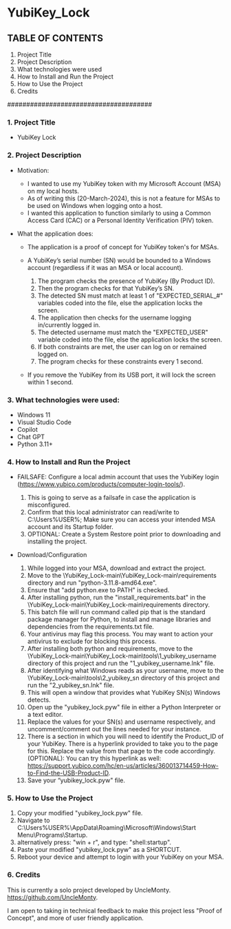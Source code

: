 # YubiKey_Lock

## TABLE OF CONTENTS

1) Project Title
2) Project Description
3) What technologies were used
4) How to Install and Run the Project
5) How to Use the Project
6) Credits

######################################

### 1. Project Title

   - YubiKey Lock

### 2. Project Description

- Motivation:
   
  - I wanted to use my YubiKey token with my Microsoft Account (MSA) on my local hosts.
  - As of writing this (20-March-2024), this is not a feature for MSAs to be used on Windows when logging onto a host.
  - I wanted this application to function similarly to using a Common Access Card (CAC) or a Personal Identity Verification (PIV) token.

- What the application does:
  
   - The application is a proof of concept for YubiKey token's for MSAs.
   - A YubiKey’s serial number (SN) would be bounded to a Windows account (regardless if it was an MSA or local account).
   
      1) The program checks the presence of YubiKey (By Product ID).
      2) Then the program checks for that YubiKey’s SN.
      3) The detected SN must match at least 1 of "EXPECTED_SERIAL_#" variables coded into the file, else the application locks the screen.
      4) The application then checks for the username logging in/currently logged in.
      5) The detected username must match the "EXPECTED_USER" variable coded into the file, else the application locks the screen.
      6) If both constraints are met, the user can log on or remained logged on.
      7) The program checks for these constraints every 1 second.

   - If you remove the YubiKey from its USB port, it will lock the screen within 1 second. 

### 3. What technologies were used:
   
   - Windows 11
   - Visual Studio Code
   - Copilot
   - Chat GPT
   - Python 3.11+

### 4. How to Install and Run the Project

   - FAILSAFE: Configure a local admin account that uses the YubiKey login (https://www.yubico.com/products/computer-login-tools/).
      1) This is going to serve as a failsafe in case the application is misconfigured.
      2) Confirm that this local administrator can read/write to C:\Users\%USER%; Make sure you can access your intended MSA account and its Startup folder.
      3) OPTIONAL: Create a System Restore point prior to downloading and installing the project.
   
   - Download/Configuration
   
      1) While logged into your MSA, download and extract the project.
      2) Move to the \YubiKey_Lock-main\YubiKey_Lock-main\requirements directory and run "python-3.11.8-amd64.exe".
      3) Ensure that "add python.exe to PATH" is checked.
      4) After installing python, run the "install_requirements.bat" in the \YubiKey_Lock-main\YubiKey_Lock-main\requirements directory.
      6) This batch file will run command called pip that is the standard package manager for Python, to install and manage libraries and dependencies from the requirements.txt file.
      7) Your antivirus may flag this process. You may want to action your antivirus to exclude for blocking this process.
      8) After installing both python and requirements, move to the \YubiKey_Lock-main\YubiKey_Lock-main\tools\1_yubikey_username directory of this project and run the "1_yubikey_username.lnk" file.
      9) After identifying what Windows reads as your username, move to the \YubiKey_Lock-main\tools\2_yubikey_sn directory of this project and run the "2_yubikey_sn.lnk" file.
      10) This will open a window that provides what YubiKey SN(s) Windows detects.
      11) Open up the "yubikey_lock.pyw" file in either a Python Interpreter or a text editor.
      12) Replace the values for your SN(s) and username respectively, and uncomment/comment out the lines needed for your instance.
      13) There is a section in which you will need to identify the Product_ID of your YubiKey. There is a hyperlink provided to take you to the page for this. Replace the value from that page to the code accordingly. (OPTIONAL): You can try this hyperlink as well: https://support.yubico.com/hc/en-us/articles/360013714459-How-to-Find-the-USB-Product-ID. 
      14) Save your “yubikey_lock.pyw" file.

### 5. How to Use the Project
   
   1) Copy your modified "yubikey_lock.pyw" file.
   2) Navigate to C:\Users\%USER%\AppData\Roaming\Microsoft\Windows\Start Menu\Programs\Startup.
   3) alternatively press: "win + r", and type: "shell:startup".
   4) Paste your modified "yubikey_lock.pyw" as a SHORTCUT.
   5) Reboot your device and attempt to login with your YubiKey on your MSA.

### 6. Credits

   This is currently a solo project developed by UncleMonty.
   https://github.com/UncleMonty.

   I am open to taking in technical feedback to make this project less "Proof of Concept", and more of user friendly application.
